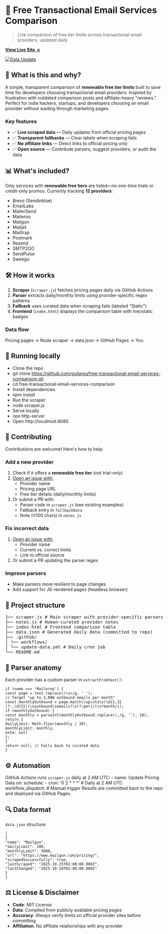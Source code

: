 # 📧 Free Transactional Email Services Comparison

> Live comparison of free tier limits across transactional email providers, updated daily

**[View Live Site →](https://guilamu.github.io/free-transactional-email-services-comparison/)**

[![Data Update](https://github.com/guilamu/free-transactional-email-services-comparison/actions/workflows/update-data.yml/badge.svg)](https://github.com/guilamu/free-transactional-email-services-comparison/actions)

## 🎯 What is this and why?

A simple, transparent comparison of **renewable free tier limits** built to save time for developers choosing transactional email providers. Inspired by frustration with outdated comparison posts and affiliate-heavy "reviews.". Perfect for indie hackers, startups, and developers choosing an email provider without wading through marketing pages. 


### Key features
- ✅ **Live scraped data** — Daily updates from official pricing pages
- ✅ **Transparent fallbacks** — Clear labels when scraping fails
- ✅ **No affiliate links** — Direct links to official pricing only
- ✅ **Open source** — Contribute parsers, suggest providers, or audit the data

## 📊 What's included?

Only services with **renewable free tiers** are listed—no one-time trials or credit-only promos. Currently tracking **12 providers**:

- Brevo (Sendinblue)
- EmailLabs
- MailerSend
- Maileroo
- Mailgun
- Mailjet
- Mailtrap
- Postmark
- Resend
- SMTP2GO
- SendPulse
- Sweego

## 🛠️ How it works

1. **Scraper** (`scraper.js`) fetches pricing pages daily via GitHub Actions
2. **Parser** extracts daily/monthly limits using provider-specific regex patterns
3. **Fallback** uses curated data when scraping fails (labeled "Static")
4. **Frontend** (`index.html`) displays the comparison table with live/static badges

### Data flow
Pricing pages → Node scraper → data.json → GitHub Pages → You


## 🚀 Running locally

- Clone the repo
- git clone https://github.com/guilamu/free-transactional-email-services-comparison.git
- cd free-transactional-email-services-comparison
- Install dependencies
- npm install
- Run the scraper
- node scraper.js
- Serve locally
- npx http-server
- Open http://localhost:8080

## 🤝 Contributing

Contributions are welcome! Here's how to help:

### Add a new provider

1. Check if it offers a **renewable free tier** (not trial-only)
2. [Open an issue with:](https://github.com/guilamu/free-transactional-email-services-comparison/issues/new?template=bug_report.md)
   - Provider name
   - Pricing page URL
   - Free tier details (daily/monthly limits)
3. Or submit a PR with:
   - Parser code in `scraper.js` (see existing examples)
   - Fallback entry in `fallbackData`
   - Note (≤100 chars) in `notes.js`

### Fix incorrect data

1. [Open an issue with:](https://github.com/guilamu/free-transactional-email-services-comparison/issues/new?template=feature_request.md)
   - Provider name
   - Current vs. correct limits
   - Link to official source
2. Or submit a PR updating the parser regex

### Improve parsers

- Make parsers more resilient to page changes
- Add support for JS-rendered pages (headless browser)

## 📂 Project structure
<pre>
├── scraper.js # Main scraper with provider-specific parsers
├── notes.js # Human-curated provider notes
├── index.html # Frontend comparison table
├── data.json # Generated daily data (committed to repo)
├── .github/
│ └── workflows/
│ └── update-data.yml # Daily cron job
└── README.md
</pre>

## 🧩 Parser anatomy

Each provider has a custom parser in `extractFromText()`:
```// Example: Maileroo parser
if (name === 'Maileroo') {
const page = text.replace(/\s+/g, ' ');
// Target "up to 3,000 outbound emails per month"
const monthlyOutbound = page.match(/up\sto\s(\d{1,3}(?:,\d{3}))\soutbound\semails?\s(?:per|/)\s*month/i);
if (monthlyOutbound) {
const monthly = parseInt(monthlyOutbound.replace(/,/g, ''), 10);
return {
dailyLimit: Math.floor(monthly / 30),
monthlyLimit: monthly,
note: null
};
}
return null; // Falls back to curated data
}
```
## ⚙️ Automation

GitHub Actions runs `scraper.js` daily at 2 AM UTC: - name: Update Pricing Data on: schedule: - cron: '0 2 * * *' # Daily at 2 AM UTC workflow_dispatch: # Manual trigger Results are committed back to the repo and deployed via GitHub Pages.

## 🔍 Data format

`data.json` structure:
```
[
{
"name": "Mailgun",
"dailyLimit": 100,
"monthlyLimit": 5000,
"url": "https://www.mailgun.com/pricing/",
"scrapedSuccessfully": true,
"lastScraped": "2025-10-25T02:00:00.000Z",
"lastChanged": "2025-10-20T02:00:00.000Z"
}
]
```

## ⚖️ License & Disclaimer

- **Code**: MIT License
- **Data**: Compiled from publicly available pricing pages
- **Accuracy**: Always verify limits on official provider sites before committing
- **Affiliation**: No affiliate relationships with any provider
